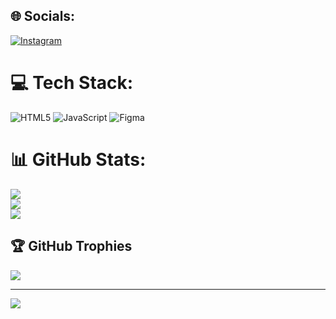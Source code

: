 
## 🌐 Socials:
[![Instagram](https://img.shields.io/badge/Instagram-%23E4405F.svg?logo=Instagram&logoColor=white)](https://instagram.com/kuzievvv) 

# 💻 Tech Stack:
![HTML5](https://img.shields.io/badge/html5-%23E34F26.svg?style=for-the-badge&logo=html5&logoColor=white) ![JavaScript](https://img.shields.io/badge/javascript-%23323330.svg?style=for-the-badge&logo=javascript&logoColor=%23F7DF1E) 	![Figma](https://img.shields.io/badge/figma-%23F24E1E.svg?style=for-the-badge&logo=figma&logoColor=white)
# 📊 GitHub Stats:
![](https://github-readme-stats.vercel.app/api?username=Kuziev&theme=merko&hide_border=false&include_all_commits=false&count_private=false)<br/>
![](https://github-readme-streak-stats.herokuapp.com/?user=Kuziev&theme=merko&hide_border=false)<br/>
![](https://github-readme-stats.vercel.app/api/top-langs/?username=Kuziev&theme=merko&hide_border=false&include_all_commits=false&count_private=false&layout=compact)

## 🏆 GitHub Trophies
![](https://github-profile-trophy.vercel.app/?username=Kuziev&theme=dark&no-frame=false&no-bg=true&margin-w=4)

---
[![](https://visitcount.itsvg.in/api?id=Kuziev&icon=0&color=0)](https://visitcount.itsvg.in)

<!-- Proudly created with GPRM ( https://gprm.itsvg.in ) -->
